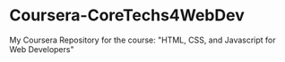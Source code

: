 # Coursera-CoreTechs4WebDev
My Coursera Repository for the course: "HTML, CSS, and Javascript for Web Developers"
